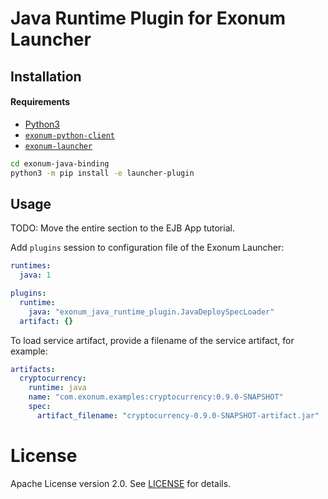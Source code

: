# Java Runtime Plugin for Exonum Launcher

## Installation

#### Requirements

- [Python3](https://www.python.org/downloads/)
- [`exonum-python-client`](https://github.com/exonum/exonum-python-client)
- [`exonum-launcher`](https://github.com/exonum/exonum-launcher)

```bash
cd exonum-java-binding
python3 -m pip install -e launcher-plugin
```

## Usage

TODO: Move the entire section to the EJB App tutorial.

Add `plugins` session to configuration file of the Exonum Launcher:

```yaml
runtimes:
  java: 1

plugins:
  runtime:
    java: "exonum_java_runtime_plugin.JavaDeploySpecLoader"
  artifact: {}
```

To load service artifact, provide a filename of the service artifact, for example:

```yaml
artifacts:
  cryptocurrency:
    runtime: java
    name: "com.exonum.examples:cryptocurrency:0.9.0-SNAPSHOT"
    spec:
      artifact_filename: "cryptocurrency-0.9.0-SNAPSHOT-artifact.jar"
```

# License

Apache License version 2.0. See [LICENSE](LICENSE) for details.
